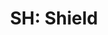 ---
layout: term
title: 'SH: Shield'
name: sh
description: "Bouclier que l’on pose sur un portail pour le protéger."
---